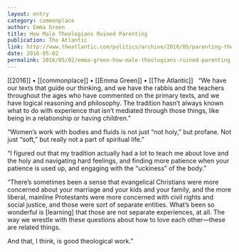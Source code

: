 ```yaml
---
layout: entry
category: commonplace
author: Emma Green
title: How Male Theologians Ruined Parenting
publication: The Atlantic
link: http://www.theatlantic.com/politics/archive/2016/05/parenting-theology/480477/
date: 2016-05-02
permalink: 2016/05/02/emma-green-how-male-theologians-ruined-parenting
---
```


[[2016]] • [[commonplace]] • [[Emma Green]] • [[The Atlantic]]
 
“We have our texts that guide our thinking, and we have the rabbis and the teachers throughout the ages who have commented on the primary texts, and we have logical reasoning and philosophy. The tradition hasn’t always known what to do with experience that isn’t mediated through those things, like being in a relationship or having children.”

“Women’s work with bodies and fluids is not just “not holy,” but profane. Not just “soft,” but really not a part of spiritual life.”

“I figured out that my tradition actually had a lot to teach me about love and the holy and navigating hard feelings, and finding more patience when your patience is used up, and engaging with the “uckiness” of the body.”

“There’s sometimes been a sense that evangelical Christians were more concerned about your marriage and your kids and your family, and the more liberal, mainline Protestants were more concerned with civil rights and social justice, and those were sort of separate entities. What’s been so wonderful is [learning] that those are not separate experiences, at all. The way we wrestle with these questions about how to love each other—these are related things.

And that, I think, is good theological work.”

